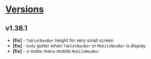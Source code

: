 # [Versions](https://github.com/Tracktor/design-system/releases)

## v1.38.1
- **[fix]** - `TabletNavBar` height for very small screen
- **[fix]** - `body` gutter when `TabletNavBar` or `MobileNavBar` is display
- **[fix]** - z-index menu mobile `MobileNavBar`
